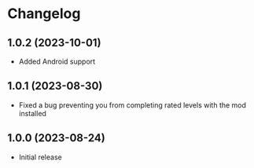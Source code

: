 # Changelog
## <cg>1.0.2</c> (2023-10-01)
- Added Android support

## <cg>1.0.1</c> (2023-08-30)
- Fixed a bug preventing you from completing rated levels with the mod installed

## <cg>1.0.0</c> (2023-08-24)
- Initial release